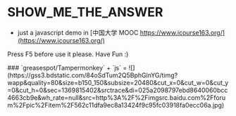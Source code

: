 # SHOW_ME_THE_ANSWER

- just a javascript demo in [中国大学 MOOC https://www.icourse163.org/](https://www.icourse163.org/)

Press F5 before use it please.
Have Fun :)

<div style="align-items: center">
### `greasespot/Tampermonkey` + `js` = ![](https://gss3.bdstatic.com/84oSdTum2Q5BphGlnYG/timg?wapp&quality=80&size=b150_150&subsize=20480&cut_x=0&cut_w=0&cut_y=0&cut_h=0&sec=1369815402&srctrace&di=025a2098797ebd8640060bcc4663cb9e&wh_rate=null&src=http%3A%2F%2Fimgsrc.baidu.com%2Fforum%2Fpic%2Fitem%2F562c11dfa9ec8a13424f9c95fc03918fa0ecc06a.jpg)
</div>
